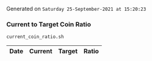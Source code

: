 Generated on `Saturday 25-September-2021 at 15:20:23`

### Current to Target Coin Ratio
`current_coin_ratio.sh`

Date|Current|Target|Ratio
---|---|---|---
